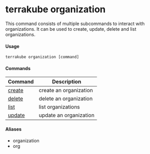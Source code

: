 # terrakube organization

This command consists of multiple subcommands to interact with organizations. It can be used to create, update, delete and list organizations.

#### Usage

```
terrakube organization [command]
```

#### Commands

| Command             | Description            |
| ------------------- | ---------------------- |
| [create](create.md) | create an organization |
| [delete](delete.md) | delete an organization |
| [list](list.md)     | list organizations     |
| [update](update.md) | update an organization |

#### Aliases

* organization
* org
